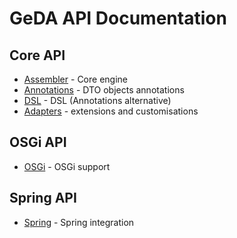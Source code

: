 # GeDA API Documentation

## Core API

* [Assembler](CoreAPIAssembler.md) - Core engine
* [Annotations](CoreAPIAnnotations.md) - DTO objects annotations
* [DSL](CoreAPIDSL.md) - DSL (Annotations alternative)
* [Adapters](CoreAPIAdapters.md) - extensions and customisations

## OSGi API

* [OSGi](CoreAPIOSGi.md) - OSGi support

## Spring API

* [Spring](CoreAPISpring.md) - Spring integration
